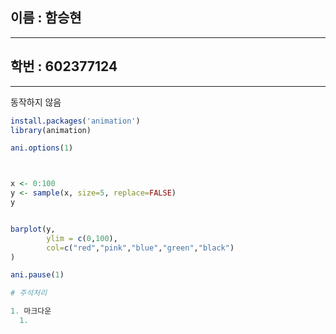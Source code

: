 ## 이름 :  함승현
---
## 학번 : 602377124
---

동작하지 않음

~~~r
install.packages('animation')
library(animation)

ani.options(1)



x <- 0:100
y <- sample(x, size=5, replace=FALSE)
y


barplot(y,
        ylim = c(0,100),
        col=c("red","pink","blue","green","black")
)

ani.pause(1)

# 주석처리

1. 마크다운
  1.


~~~